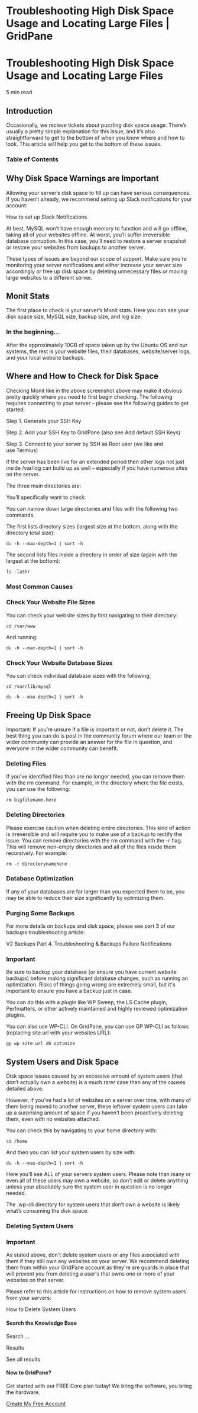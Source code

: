 # Troubleshooting High Disk Space Usage and Locating Large Files | GridPane

# Troubleshooting High Disk Space Usage and Locating Large Files

 

5 min read 

## Introduction

Occasionally, we recieve tickets about puzzling disk space usage. There’s usually a pretty simple explanation for this issue, and it’s also straightforward to get to the bottom of when you know where and how to look. This article will help you get to the bottom of these issues.

### Table of Contents

 

## Why Disk Space Warnings are Important

Allowing your server’s disk space to fill up can have serious consequences. If you haven’t already, we recommend setting up Slack notifications for your account:

How to set up Slack Notifications

At best, MySQL won’t have enough memory to function and will go offline, taking all of your websites offline. At worst, you’ll suffer irreversible database corruption. In this case, you’ll need to restore a server snapshot or restore your websites from backups to another server.

These types of issues are beyond our scope of support. Make sure you’re monitoring your server notifications and either increase your server size accordingly or free up disk space by deleting unnecessary files or moving large websites to a different server.

 

## Monit Stats

The first place to check is your server’s Monit stats. Here you can see your disk space size, MySQL size, backup size, and log size:

### In the beginning…

After the approximately 10GB of space taken up by the Ubuntu OS and our systems, the rest is your website files, their databases, website/server logs, and your local website backups.

 

## Where and How to Check for Disk Space

Checking Monit like in the above screenshot above may make it obvious pretty quickly where you need to first begin checking. The following requires connecting to your server – please see the following guides to get started:

 

Step 1. Generate your SSH Key

Step 2. Add your SSH Key to GridPane (also see Add default SSH Keys)

Step 3. Connect to your server by SSH as Root user (we like and use Termius)

 

If the server has been live for an extended period then other logs not just inside /var/log can build up as well – especially if you have numerous sites on the server.

The three main directories are:

You’ll specifically want to check:

You can narrow down large directories and files with the following two commands.

The first lists directory sizes (largest size at the bottom, along with the directory total size):

```
du -h --max-depth=1 | sort -h
```

The second lists files inside a directory in order of size (again with the largest at the bottom):

```
ls -laShr
```

### Most Common Causes

### Check Your Website File Sizes

You can check your website sizes by first navigating to their directory:

```
cd /var/www
```

And running:

```
du -h --max-depth=1 | sort -h
```

### Check Your Website Database Sizes

You can check individual database sizes with the following:

```
cd /var/lib/mysql
```

```
du -h --max-depth=1 | sort -h
```

 

## Freeing Up Disk Space

Important: If you’re unsure if a file is important or not, don’t delete it. The best thing you can do is post in the community forum where our team or the wider community can provide an answer for the file in question, and everyone in the wider community can benefit.

### Deleting Files

If you’ve identified files than are no longer needed, you can remove them with the rm command. For example, in the directory where the file exists, you can use the following:

```
rm bigfilename.here
```

### Deleting Directories

Please exercise caution when deleting entire directories. This kind of action is irreversible and will require you to make use of a backup to rectify the issue. You can remove directories with the rm command with the -r flag. This will remove non-empty directories and all of the files inside them recursively. For example:

```
rm -r directorynamehere
```

### Database Optimization

If any of your databases are far larger than you expected them to be, you may be able to reduce their size significantly by optimizing them.

### Purging Some Backups

For more details on backups and disk space, please see part 3 of our backups troubleshooting article:

V2 Backups Part 4. Troubleshooting & Backups Failure Notifications

 

 

### Important

Be sure to backup your database (or ensure you have current website backups) before making significant database changes, such as running an optimization. Risks of things going wrong are extremely small, but it's important to ensure you have a backup just in case.

You can do this with a plugin like WP Sweep, the LS Cache plugin, Perfmatters, or other actively maintained and highly reviewed optimization plugins.

You can also use WP-CLI. On GridPane, you can use GP WP-CLI as follows (replacing site.url with your websites URL):

```
gp wp site.url db optimize
```

 

## System Users and Disk Space

Disk space issues caused by an excessive amount of system users (that don’t actually own a website) is a much rarer case than any of the causes detailed above.

However, if you’ve had a lot of websites on a server over time, with many of them being moved to another server, these leftover system users can take up a surprising amount of space if you haven’t been proactively deleting them, even with no websites attached.

You can check this by navigating to your home directory with:

```
cd /home
```

And then you can list your system users by size with:

```
du -h --max-depth=1 | sort -h
```

Here you’ll see ALL of your servers system users. Please note than many or even all of these users may own a website, so don’t edit or delete anything unless your absolutely sure the system user in question is no longer needed.

The .wp-cli directory for system users that don’t own a website is likely what’s consuming the disk space.

### Deleting System Users

 

 

### Important

As stated above, don't delete system users or any files associated with them if they still own any websites on your server. We recommend deleting them from within your GridPane account as they're are guards in place that will prevent you from deleting a user's that owns one or more of your websites on that server.

Please refer to this article for instructions on how to remove system users from your servers:

How to Delete System Users

 

 

#### Search the Knowledge Base

Search ...

 Results

See all results

#### New to GridPane?

Get started with our FREE Core plan today! We bring the software, you bring the hardware.

[Create My Free Account](https://gridpane.com/checkout/?plan=core)

